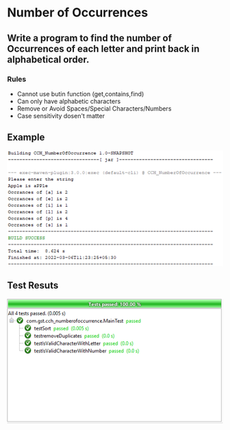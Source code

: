 # Number of Occurrences
## Write a program to find the number of Occurrences of each letter and print back in alphabetical order.
### Rules
- Cannot use butin function (get,contains,find)
- Can only have alphabetic characters
- Remove or Avoid Spaces/Special Characters/Numbers
- Case sensitivity dosen't matter

## Example
![Example](https://github.com/gwa99a9/krish-training/blob/dev/CCH_NumberOfOccurrence/CMD.PNG?raw=true)
## Test Resuts
![Test Results](https://github.com/gwa99a9/krish-training/blob/dev/CCH_NumberOfOccurrence/CMD2.PNG?raw=true)
